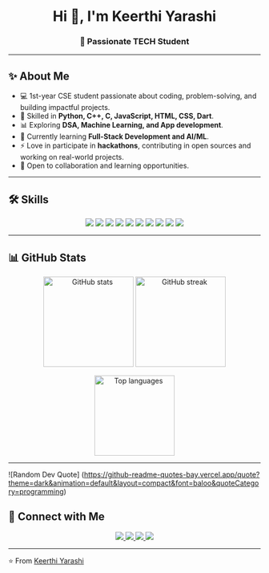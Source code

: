 <h1 align="center">Hi 👋, I'm Keerthi Yarashi</h1>
<h3 align="center">🚀 Passionate TECH Student </h3>

---

## ✨ About Me  

- 💻 1st-year CSE student passionate about coding, problem-solving, and building impactful projects.  
- 🚀 Skilled in **Python, C++, C, JavaScript, HTML, CSS, Dart**.  
- 📊 Exploring **DSA, Machine Learning, and App development**.  
- 🌱 Currently learning **Full-Stack Development and AI/ML**.  
- ⚡ Love in participate in **hackathons**, contributing in open sources and working on real-world projects. 
- 📌 Open to collaboration and learning opportunities.  

---

## 🛠️ Skills  

<p align="center">
  <img src="https://img.shields.io/badge/Python-3776AB?style=for-the-badge&logo=python&logoColor=white" />
  <img src="https://img.shields.io/badge/C++-00599C?style=for-the-badge&logo=cplusplus&logoColor=white" />
  <img src="https://img.shields.io/badge/C-00599C?style=for-the-badge&logo=c&logoColor=white" />
  <img src="https://img.shields.io/badge/HTML5-E34F26?style=for-the-badge&logo=html5&logoColor=white" />
  <img src="https://img.shields.io/badge/CSS3-1572B6?style=for-the-badge&logo=css3&logoColor=white" />
  <img src="https://img.shields.io/badge/JavaScript-F7DF1E?style=for-the-badge&logo=javascript&logoColor=black" />
  <img src="https://img.shields.io/badge/Dart-0175C2?style=for-the-badge&logo=dart&logoColor=white" />
  <img src="https://img.shields.io/badge/Notion-000000?style=for-the-badge&logo=notion&logoColor=white" />
  <img src="https://img.shields.io/badge/Vercel-000000?style=for-the-badge&logo=vercel&logoColor=white" />
  <img src="https://img.shields.io/badge/Numpy-013243?style=for-the-badge&logo=numpy&logoColor=white" />
</p>

---

## 📊 GitHub Stats  

<p align="center">
  <img src="https://github-readme-stats.vercel.app/api?username=KeerthiYarashi&show_icons=true&theme=radical" alt="GitHub stats" height="180px"/>
  <img src="https://github-readme-streak-stats.herokuapp.com/?user=KeerthiYarashi&theme=radical" alt="GitHub streak" height="180px"/>
</p>

<p align="center">
  <img src="https://github-readme-stats.vercel.app/api/top-langs/?username=KeerthiYarashi&layout=compact&theme=radical" alt="Top languages" height="160px"/>
</p>

---
![Random Dev Quote]
(https://github-readme-quotes-bay.vercel.app/quote?theme=dark&animation=default&layout=compact&font=baloo&quoteCategory=programming)

## 🤝 Connect with Me  

<p align="center">
  <a href="https://keerthiyarashi.github.io/Keerthi-portfolio/">
    <img src="https://img.shields.io/badge/Portfolio-61dafb?style=for-the-badge&logo=vercel&logoColor=black" />
  </a>
  <a href="https://github.com/KeerthiYarashi">
    <img src="https://img.shields.io/badge/GitHub-181717?style=for-the-badge&logo=github&logoColor=white" />
  </a>
  <a href="https://www.linkedin.com/in/keerthi-yarashi-26ab2b335">
    <img src="https://img.shields.io/badge/LinkedIn-0A66C2?style=for-the-badge&logo=linkedin&logoColor=white" />
  </a>
  <a href="mailto:yarashikeerthi@gmail.com">
    <img src="https://img.shields.io/badge/Email-D14836?style=for-the-badge&logo=gmail&logoColor=white" />
  </a>
</p>

---
⭐️ From [Keerthi Yarashi](https://github.com/KeerthiYarashi)
